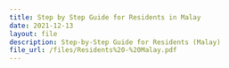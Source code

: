 ```yaml
---
title: Step by Step Guide for Residents in Malay
date: 2021-12-13
layout: file
description: Step-by-Step Guide for Residents (Malay)
file_url: /files/Residents%20-%20Malay.pdf
---
```


